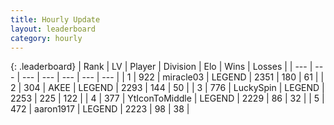 ```yaml
---
title: Hourly Update
layout: leaderboard
category: hourly
---
```


{: .leaderboard}
| Rank | LV | Player | Division | Elo | Wins | Losses |
| --- | --- | --- | --- | --- | --- | --- |
| <span data-change="0">1</span> | 922 | <span title="ID: 416373">miracle03</span> | LEGEND | <span data-change="0">2351</span> | <span data-change="0">180</span> | <span data-change="0">61</span> |
| <span data-change="0">2</span> | 304 | <span title="ID: 455100">AKEE</span> | LEGEND | <span data-change="0">2293</span> | <span data-change="0">144</span> | <span data-change="0">50</span> |
| <span data-change="0">3</span> | 776 | <span title="ID: 498412">LuckySpin</span> | LEGEND | <span data-change="0">2253</span> | <span data-change="0">225</span> | <span data-change="0">122</span> |
| <span data-change="0">4</span> | 377 | <span title="ID: 108623">YtIconToMiddle</span> | LEGEND | <span data-change="0">2229</span> | <span data-change="0">86</span> | <span data-change="0">32</span> |
| <span data-change="1">5</span> | 472 | <span title="ID: 466583">aaron1917</span> | LEGEND | <span data-change="9">2223</span> | <span data-change="1">98</span> | <span data-change="0">38</span> |